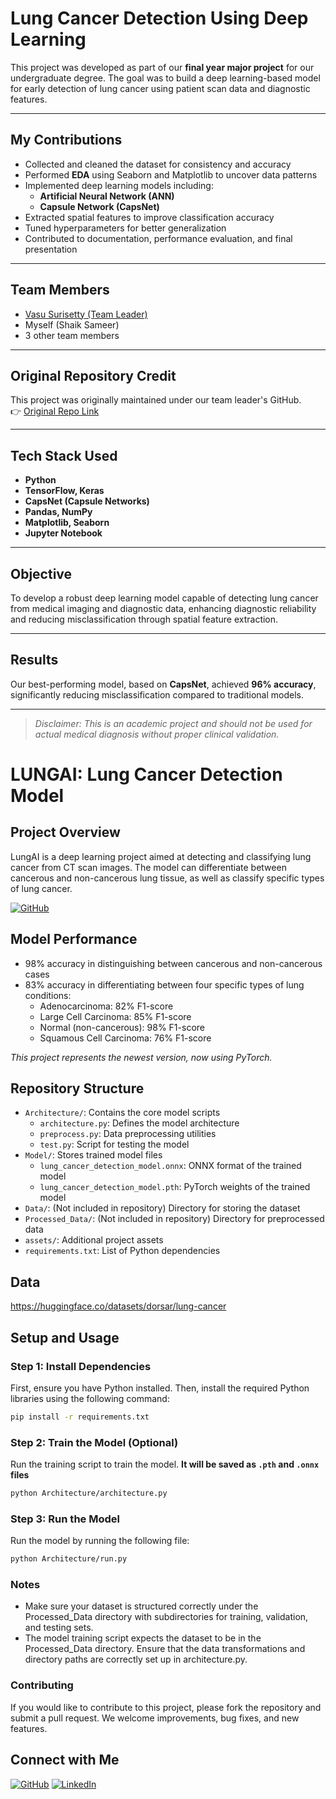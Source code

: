 # Lung Cancer Detection Using Deep Learning

This project was developed as part of our **final year major project** for our undergraduate degree. The goal was to build a deep learning-based model for early detection of lung cancer using patient scan data and diagnostic features.

---

## My Contributions

- Collected and cleaned the dataset for consistency and accuracy  
- Performed **EDA** using Seaborn and Matplotlib to uncover data patterns  
- Implemented deep learning models including:
  - **Artificial Neural Network (ANN)**
  - **Capsule Network (CapsNet)**
- Extracted spatial features to improve classification accuracy  
- Tuned hyperparameters for better generalization  
- Contributed to documentation, performance evaluation, and final presentation

---

## Team Members

- [Vasu Surisetty (Team Leader)](https://github.com/vasusurisetty2004)  
- Myself (Shaik Sameer)  
- 3 other team members  

---

## Original Repository Credit

This project was originally maintained under our team leader's GitHub.  
👉 [Original Repo Link](https://github.com/vasusurisetty2004/Lung-Cancer-Detection)

---

## Tech Stack Used

- **Python**
- **TensorFlow, Keras**
- **CapsNet (Capsule Networks)**
- **Pandas, NumPy**
- **Matplotlib, Seaborn**
- **Jupyter Notebook**

---

## Objective

To develop a robust deep learning model capable of detecting lung cancer from medical imaging and diagnostic data, enhancing diagnostic reliability and reducing misclassification through spatial feature extraction.

---

## Results

Our best-performing model, based on **CapsNet**, achieved **96% accuracy**, significantly reducing misclassification compared to traditional models.

---

>*Disclaimer: This is an academic project and should not be used for actual medical diagnosis without proper clinical validation.*


# LUNGAI: Lung Cancer Detection Model

## Project Overview
LungAI is a deep learning project aimed at detecting and classifying lung cancer from CT scan images. The model can differentiate between cancerous and non-cancerous lung tissue, as well as classify specific types of lung cancer.

[![GitHub](https://img.shields.io/badge/-GitHub-181717?style=for-the-badge&logo=github)]([https://github.com/vasusurisetty2004])



## Model Performance
- 98% accuracy in distinguishing between cancerous and non-cancerous cases
- 83% accuracy in differentiating between four specific types of lung conditions:
  - Adenocarcinoma: 82% F1-score
  - Large Cell Carcinoma: 85% F1-score
  - Normal (non-cancerous): 98% F1-score
  - Squamous Cell Carcinoma: 76% F1-score

<i>This project represents the newest version, now using PyTorch.</i>

## Repository Structure
- `Architecture/`: Contains the core model scripts
  - `architecture.py`: Defines the model architecture
  - `preprocess.py`: Data preprocessing utilities
  - `test.py`: Script for testing the model
- `Model/`: Stores trained model files
  - `lung_cancer_detection_model.onnx`: ONNX format of the trained model
  - `lung_cancer_detection_model.pth`: PyTorch weights of the trained model
- `Data/`: (Not included in repository) Directory for storing the dataset
- `Processed_Data/`: (Not included in repository) Directory for preprocessed data
- `assets/`: Additional project assets
- `requirements.txt`: List of Python dependencies

## Data

https://huggingface.co/datasets/dorsar/lung-cancer


## Setup and Usage

### Step 1: Install Dependencies

First, ensure you have Python installed. Then, install the required Python libraries using the following command:

```bash
pip install -r requirements.txt
```

### Step 2: Train the Model (Optional)

Run the training script to train the model. 
**It will be saved as `.pth` and `.onnx` files**

```bash
python Architecture/architecture.py
```

### Step 3: Run the Model

Run the model by running the following file:

```bash
python Architecture/run.py
```

### Notes

- Make sure your dataset is structured correctly under the Processed_Data directory with subdirectories for training, validation, and testing sets.
- The model training script expects the dataset to be in the Processed_Data directory. Ensure that the data transformations and directory paths are correctly set up in architecture.py.

### Contributing

If you would like to contribute to this project, please fork the repository and submit a pull request. We welcome improvements, bug fixes, and new features.

## Connect with Me

[![GitHub](https://img.shields.io/badge/-GitHub-181717?style=for-the-badge&logo=github)](https://github.com/vasusurisetty2004)
[![LinkedIn](https://img.shields.io/badge/-LinkedIn-0077B5?style=for-the-badge&logo=linkedin)](https://www.linkedin.com/in/vasu-surisetty2004/)

